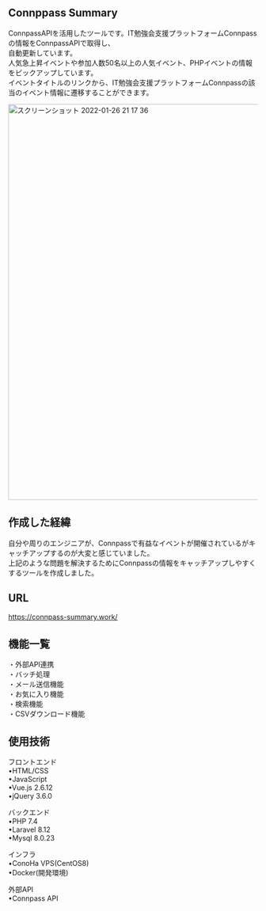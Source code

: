 ## Connppass Summary

ConnpassAPIを活用したツールです。IT勉強会支援プラットフォームConnpassの情報をConnpassAPIで取得し、  
自動更新しています。  
人気急上昇イベントや参加人数50名以上の人気イベント、PHPイベントの情報をピックアップしています。  
イベントタイトルのリンクから、IT勉強会支援プラットフォームConnpassの該当のイベント情報に遷移することができます。

<img width="800" alt="スクリーンショット 2022-01-26 21 17 36" src="https://user-images.githubusercontent.com/66733811/151169156-256c452a-5bcc-41a6-9940-abfa867db8ff.png">

## 作成した経緯

自分や周りのエンジニアが、Connpassで有益なイベントが開催されているがキャッチアップするのが大変と感じていました。  
上記のような問題を解決するためにConnpassの情報をキャッチアップしやすくするツールを作成しました。  


## URL
https://connpass-summary.work/  


## 機能一覧
・外部API連携  
・バッチ処理  
・メール送信機能  
・お気に入り機能  
・検索機能  
・CSVダウンロード機能

## 使用技術
フロントエンド  
•HTML/CSS  
•JavaScript  
•Vue.js 2.6.12  
•jQuery 3.6.0  

バックエンド  
•PHP 7.4  
•Laravel 8.12  
•Mysql 8.0.23  

インフラ  
•ConoHa VPS(CentOS8)  
•Docker(開発環境)

外部API  
•Connpass API 
